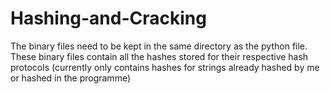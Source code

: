 # Hashing-and-Cracking
The binary files need to be kept in the same directory as the python file.
These binary files contain all the hashes stored for their respective hash protocols (currently only contains hashes for strings already hashed by me or hashed in the programme)
